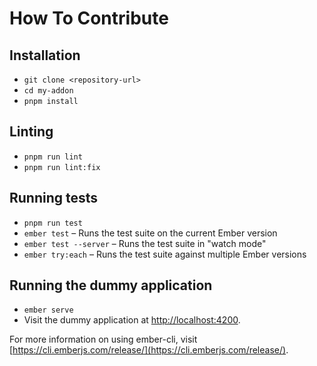 # How To Contribute

## Installation

* `git clone <repository-url>`
* `cd my-addon`
* `pnpm install`

## Linting

* `pnpm run lint`
* `pnpm run lint:fix`

## Running tests

* `pnpm run test`
* `ember test` – Runs the test suite on the current Ember version
* `ember test --server` – Runs the test suite in "watch mode"
* `ember try:each` – Runs the test suite against multiple Ember versions

## Running the dummy application

* `ember serve`
* Visit the dummy application at [http://localhost:4200](http://localhost:4200).

For more information on using ember-cli, visit [https://cli.emberjs.com/release/](https://cli.emberjs.com/release/).
